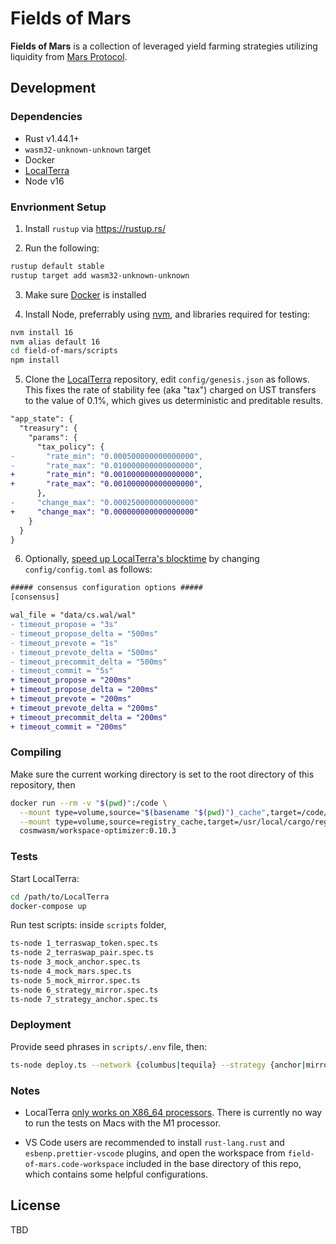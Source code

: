 # Fields of Mars

**Fields of Mars** is a collection of leveraged yield farming strategies utilizing liquidity from [Mars Protocol](https://twitter.com/mars_protocol).

## Development

### Dependencies

- Rust v1.44.1+
- `wasm32-unknown-unknown` target
- Docker
- [LocalTerra](https://github.com/terra-project/LocalTerra)
- Node v16

### Envrionment Setup

1. Install `rustup` via https://rustup.rs/

2. Run the following:

```sh
rustup default stable
rustup target add wasm32-unknown-unknown
```

3. Make sure [Docker](https://www.docker.com/) is installed

4. Install Node, preferrably using [nvm](https://github.com/nvm-sh/nvm#installing-and-updating), and libraries required for testing:

```bash
nvm install 16
nvm alias default 16
cd field-of-mars/scripts
npm install
```

5. Clone the [LocalTerra](https://github.com/terra-project/LocalTerra#usage) repository, edit `config/genesis.json` as follows. This fixes the rate of stability fee (aka "tax") charged on UST transfers to the value of 0.1%, which gives us deterministic and preditable results.

```diff
"app_state": {
  "treasury": {
    "params": {
      "tax_policy": {
-       "rate_min": "0.000500000000000000",
-       "rate_max": "0.010000000000000000",
+       "rate_min": "0.001000000000000000",
+       "rate_max": "0.001000000000000000",
      },
-     "change_max": "0.000250000000000000"
+     "change_max": "0.000000000000000000"
    }
  }
}
```

6. Optionally, [speed up LocalTerra's blocktime](https://github.com/terra-project/LocalTerra#pro-tip-speed-up-block-time) by changing `config/config.toml` as follows:

```diff
##### consensus configuration options #####
[consensus]

wal_file = "data/cs.wal/wal"
- timeout_propose = "3s"
- timeout_propose_delta = "500ms"
- timeout_prevote = "1s"
- timeout_prevote_delta = "500ms"
- timeout_precommit_delta = "500ms"
- timeout_commit = "5s"
+ timeout_propose = "200ms"
+ timeout_propose_delta = "200ms"
+ timeout_prevote = "200ms"
+ timeout_prevote_delta = "200ms"
+ timeout_precommit_delta = "200ms"
+ timeout_commit = "200ms"
```

### Compiling

Make sure the current working directory is set to the root directory of this repository, then

```bash
docker run --rm -v "$(pwd)":/code \
  --mount type=volume,source="$(basename "$(pwd)")_cache",target=/code/target \
  --mount type=volume,source=registry_cache,target=/usr/local/cargo/registry \
  cosmwasm/workspace-optimizer:0.10.3
```

### Tests

Start LocalTerra:

```bash
cd /path/to/LocalTerra
docker-compose up
```

Run test scripts: inside `scripts` folder,

```bash
ts-node 1_terraswap_token.spec.ts
ts-node 2_terraswap_pair.spec.ts
ts-node 3_mock_anchor.spec.ts
ts-node 4_mock_mars.spec.ts
ts-node 5_mock_mirror.spec.ts
ts-node 6_strategy_mirror.spec.ts
ts-node 7_strategy_anchor.spec.ts
```

### Deployment

Provide seed phrases in `scripts/.env` file, then:

```bash
ts-node deploy.ts --network {columbus|tequila} --strategy {anchor|mirror} [--code-id <codeId>]
```

### Notes

- LocalTerra [only works on X86_64 processors](https://github.com/terra-project/LocalTerra#requirements). There is currently no way to run the tests on Macs with the M1 processor.

- VS Code users are recommended to install `rust-lang.rust` and `esbenp.prettier-vscode` plugins, and open the workspace from `field-of-mars.code-workspace` included in the base directory of this repo, which contains some helpful configurations.

## License

TBD
